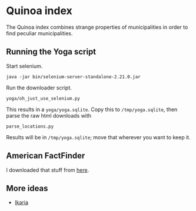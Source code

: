 Quinoa index
===========================

The Quinoa index combines strange properties of municipalities in order to find peculiar municipalities.

## Running the Yoga script
Start selenium.

    java -jar bin/selenium-server-standalone-2.21.0.jar

Run the downloader script.

    yoga/oh_just_use_selenium.py

This results in a `yoga/yoga.sqlite`. Copy this to `/tmp/yoga.sqlite`, then
parse the raw html downloads with

    parse_locations.py

Results will be in `/tmp/yoga.sqlite`; move that wherever you want to keep it.

## American FactFinder
I downloaded that stuff from [here](http://factfinder2.census.gov/faces/tableservices/jsf/pages/productview.xhtml?pid=DEC_10_SF1_GCTP2.ST09&prodType=table).

## More ideas

* [Ikaria](http://www.nytimes.com/2012/10/28/magazine/the-island-where-people-forget-to-die.html)
